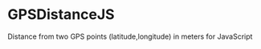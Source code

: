 GPSDistanceJS
=============

Distance from two GPS points (latitude,longitude) in meters for JavaScript
